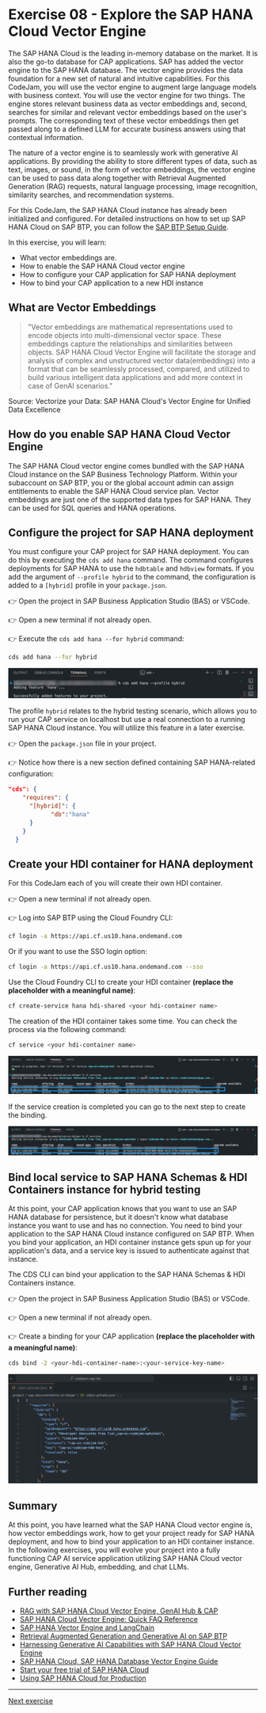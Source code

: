 <link rel="stylesheet" href="../../assets/style.css">

# Exercise 08 - Explore the SAP HANA Cloud Vector Engine

The SAP HANA Cloud is the leading in-memory database on the market. It is also the go-to database for CAP applications. SAP has added the vector engine to the SAP HANA database. The vector engine provides the data foundation for a new set of natural and intuitive capabilities. For this CodeJam, you will use the vector engine to augment large language models with business context. You will use the vector engine for two things. The engine stores relevant business data as vector embeddings and, second, searches for similar and relevant vector embeddings based on the user's prompts. The corresponding text of these vector embeddings then get passed along to a defined LLM for accurate business answers using that contextual information.

The nature of a vector engine is to seamlessly work with generative AI applications. By providing the ability to store different types of data, such as text, images, or sound, in the form of vector embeddings, the vector engine can be used to pass data along together with Retrieval Augmented Generation (RAG) requests, natural language processing, image recognition, similarity searches, and recommendation systems.

For this CodeJam, the SAP HANA Cloud instance has already been initialized and configured. For detailed instructions on how to set up SAP HANA Cloud on SAP BTP, you can follow the [SAP BTP Setup Guide](../../btp-setup-guide.md).

In this exercise, you will learn:

- What vector embeddings are.
- How to enable the SAP HANA Cloud vector engine
- How to configure your CAP application for SAP HANA deployment
- How to bind your CAP application to a new HDI instance

## What are Vector Embeddings

> "Vector embeddings are mathematical representations used to encode objects into multi-dimensional vector space. These embeddings capture the relationships and similarities between objects. SAP HANA Cloud Vector Engine will facilitate the storage and analysis of complex and unstructured vector data(embeddings) into a format that can be seamlessly processed, compared, and utilized to build various intelligent data applications and add more context in case of GenAI scenarios."

Source: Vectorize your Data: SAP HANA Cloud's Vector Engine for Unified Data Excellence

## How do you enable SAP HANA Cloud Vector Engine

The SAP HANA Cloud vector engine comes bundled with the SAP HANA Cloud instance on the SAP Business Technology Platform. Within your subaccount on SAP BTP, you or the global account admin can assign entitlements to enable the SAP HANA Cloud service plan.
Vector embeddings are just one of the supported data types for SAP HANA. They can be used for SQL queries and HANA operations.

## Configure the project for SAP HANA deployment

You must configure your CAP project for SAP HANA deployment. You can do this by executing the `cds add hana` command. The command configures deployments for SAP HANA to use the `hdbtable` and `hdbview` formats. If you add the argument of `--profile hybrid` to the command, the configuration is added to a `[hybrid]` profile in your `package.json`.

👉 Open the project in SAP Business Application Studio (BAS) or VSCode.

👉 Open a new terminal if not already open.

👉 Execute the `cds add hana --for hybrid` command:

```bash
cds add hana --for hybrid
```

![explore-sap-hana-cloud-vector-engine-add-hana](./assets/01-explore-sap-hana-cloud-vector-engine-add-hana.png)

The profile `hybrid` relates to the hybrid testing scenario, which allows you to run your CAP service on localhost but use a real connection to a running SAP HANA Cloud instance. You will utilize this feature in a later exercise.

👉 Open the `package.json` file in your project.

👉 Notice how there is a new section defined containing SAP HANA-related configuration:

```JSON
"cds": {
    "requires": {
      "[hybrid]": {
            "db":"hana"
      }
    }
  }
```

## Create your HDI container for HANA deployment

For this CodeJam each of you will create their own HDI container.

👉 Open a new terminal if not already open.

👉 Log into SAP BTP using the Cloud Foundry CLI:

```bash
cf login -a https://api.cf.us10.hana.ondemand.com
```

Or if you want to use the SSO login option:

```bash
cf login -a https://api.cf.us10.hana.ondemand.com --sso
```

Use the Cloud Foundry CLI to create your HDI container **(replace the placeholder with a meaningful name)**:

```bash
cf create-service hana hdi-shared <your hdi-container name>
```

The creation of the HDI container takes some time. You can check the process via the following command:

```bash
cf service <your hdi-container name>
```

![explore-sap-hana-cloud-vector-engine-create-hdi-instance](./assets/04-explore-sap-hana-cloud-vector-engine-create-hdi-instance.png)

If the service creation is completed you can go to the next step to create the binding.

![explore-sap-hana-cloud-vector-engine-create-hdi-instance](./assets/03-explore-sap-hana-cloud-vector-engine-create-hdi-instance-done.png)

## Bind local service to SAP HANA Schemas & HDI Containers instance for hybrid testing

At this point, your CAP application knows that you want to use an SAP HANA database for persistence, but it doesn't know what database instance you want to use and has no connection. You need to bind your application to the SAP HANA Cloud instance configured on SAP BTP. When you bind your application, an HDI container instance gets spun up for your application's data, and a service key is issued to authenticate against that instance.

The CDS CLI can bind your application to the SAP HANA Schemas & HDI Containers instance.

👉 Open the project in SAP Business Application Studio (BAS) or VSCode.

👉 Open a new terminal if not already open.

👉 Create a binding for your CAP application **(replace the placeholder with a meaningful name)**:

```bash
cds bind -2 <your-hdi-container-name>:<your-service-key-name>
```

![explore-sap-hana-cloud-vector-engine-binding-config](./assets/02-explore-sap-hana-cloud-vector-engine-binding-config.png)

## Summary

At this point, you have learned what the SAP HANA Cloud vector engine is, how vector embeddings work, how to get your project ready for SAP HANA deployment, and how to bind your application to an HDI container instance. In the following exercises, you will evolve your project into a fully functioning CAP AI service application utilizing SAP HANA Cloud vector engine, Generative AI Hub, embedding, and chat LLMs.

## Further reading

- [RAG with SAP HANA Cloud Vector Engine, GenAI Hub & CAP](https://community.sap.com/t5/technology-blogs-by-sap/rag-with-sap-hana-cloud-vector-engine-genai-hub-amp-cap/ba-p/13700459)
- [SAP HANA Cloud Vector Engine: Quick FAQ Reference](https://community.sap.com/t5/technology-blogs-by-sap/sap-hana-cloud-vector-engine-quick-faq-reference/ba-p/13675212)
- [SAP HANA Vector Engine and LangChain](https://community.sap.com/t5/technology-blogs-by-sap/hana-vector-engine-and-langchain/ba-p/13636959)
- [Retrieval Augmented Generation and Generative AI on SAP BTP
  ](https://discovery-center.cloud.sap/refArchDetail/ref-arch-open-ai)
- [Harnessing Generative AI Capabilities with SAP HANA Cloud Vector Engine
  ](https://discovery-center.cloud.sap/missiondetail/4405/4691/?tab=overview)
- [SAP HANA Cloud, SAP HANA Database Vector Engine Guide](https://help.sap.com/docs/hana-cloud-database/sap-hana-cloud-sap-hana-database-vector-engine-guide/sap-hana-cloud-sap-hana-database-vector-engine-guide?locale=en-US)
- [Start your free trial of SAP HANA Cloud](https://www.sap.com/products/technology-platform/hana/trial.html)
- [Using SAP HANA Cloud for Production
  ](https://cap.cloud.sap/docs/guides/databases-hana)

---

[Next exercise](../06-define-db-schema/README.md)
